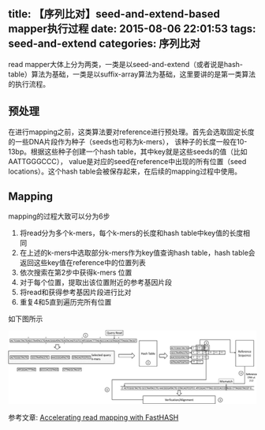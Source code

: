 title: 【序列比对】seed-and-extend-based mapper执行过程
date: 2015-08-06 22:01:53
tags: seed-and-extend
categories: 序列比对
---
read mapper大体上分为两类，一类是以seed-and-extend（或者说是hash-table）算法为基础，一类是以suffix-array算法为基础，这里要讲的是第一类算法的执行流程。

<!-- more -->
## 预处理
在进行mapping之前，这类算法要对reference进行预处理。首先会选取固定长度的一些DNA片段作为种子（seeds也可称为k-mers），
该种子的长度一般在10-13bp。根据这些种子创建一个hash table，其中key就是这些seeds的值（比如AATTGGGCCC），
value是对应的seed在reference中出现的所有位置（seed locations）。这个hash table会被保存起来，在后续的mapping过程中使用。
## Mapping
mapping的过程大致可以分为6步
1. 将read分为多个k-mers，每个k-mers的长度和hash table中key值的长度相同  
2. 在上述的k-mers中选取部分k-mers作为key值查询hash table，hash table会返回这些key值在reference中的位置列表  
3. 依次搜索在第2步中获得k-mers 位置 
4. 对于每个位置，提取出该位置附近的参考基因片段  
5. 将read和获得参考基因片段进行比对  
6. 重复4和5直到遍历完所有位置  
  
如下图所示

![seed-and-extend based mapper](/images/seed-and-extend-mapping-flow.png)  

参考文章: [Accelerating read mapping with FastHASH](http://www.biomedcentral.com/1471-2164/14/S1/S13/)